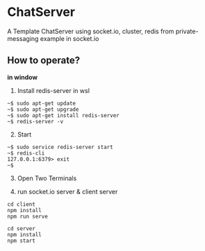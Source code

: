 # ChatServer
A Template ChatServer using socket.io, cluster, redis from private-messaging example in socket.io

## How to operate?

**in window**
1. Install redis-server in wsl
```
~$ sudo apt-get update
~$ sudo apt-get upgrade
~$ sudo apt-get install redis-server
~$ redis-server -v
```

2. Start
```
~$ sudo service redis-server start
~$ redis-cli
127.0.0.1:6379> exit
~$
```

3. Open Two Terminals

4. run socket.io server & client server
```
cd client
npm install 
npm run serve
```

```
cd server
npm install
npm start
```
